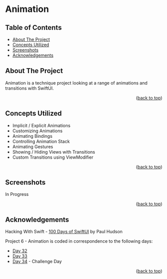 # Animation


<!-- Table of Contents -->
## Table of Contents
* [About The Project](#about-the-project)
* [Concepts Utilized](#concepts-utilized)
* [Screenshots](#screenshots)
* [Acknowledgements](#acknowledgements)


<!-- ABOUT THE PROJECT -->
## About The Project

Animation is a technique project looking at a range of animations and transitions with SwiftUI.

<p align="right">(<a href="#top">back to top</a>)</p>


<!-- CONCEPTS UTILIZED -->
## Concepts Utilized
* Implicit / Explicit Animations
* Customizing Animations
* Animating Bindings
* Controlling Animation Stack
* Animating Gestures
* Showing / Hiding Views with Transitions
* Custom Transitions using ViewModifier

<p align="right">(<a href="#top">back to top</a>)</p>


<!-- SCREENSHOTS -->
## Screenshots
In Progress

<p align="right">(<a href="#top">back to top</a>)</p>


<!-- ACKNOWLEDGEMENTS -->
## Acknowledgements
Hacking With Swift - [100 Days of SwiftUI] by Paul Hudson

Project 6 - Animation is coded in correspondence to the following days:
* [Day 32]
* [Day 33]
* [Day 34] - Challenge Day

<p align="right">(<a href="#top">back to top</a>)</p>



<!-- MARKDOWN LINKS & IMAGES -->
<!-- https://www.markdownguide.org/basic-syntax/#reference-style-links -->
[100 Days of SwiftUI]: https://www.hackingwithswift.com/100/swiftui (100 Days of SwiftUI)
[Day 32]: https://www.hackingwithswift.com/100/swiftui/32
[Day 33]: https://www.hackingwithswift.com/100/swiftui/33
[Day 34]: https://www.hackingwithswift.com/100/swiftui/34
